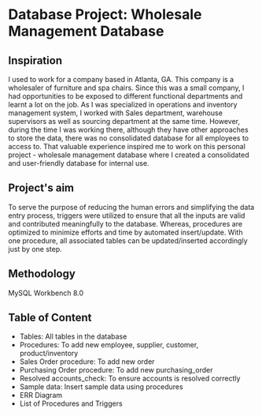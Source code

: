 # Database Project: Wholesale Management Database
## Inspiration
I used to work for a company based in Atlanta, GA. This company is a wholesaler of furniture and spa chairs. Since this was a small company, I had opportunities to be exposed to different functional departments and learnt a lot on the job. As I was specialized in operations and inventory management system, I worked with Sales department, warehouse supervisors as well as sourcing department at the same time. However, during the time I was working there, although they have other approaches to store the data, there was no consolidated database for all employees to access to. That valuable experience inspired me to work on this personal project - wholesale management database where I created a consolidated and user-friendly database for internal use. 
## Project's aim
To serve the purpose of reducing the human errors and simplifying the data entry process, triggers were utilized to ensure that all the inputs are valid and contributed meaningfully to the database. Whereas, procedures are optimized to minimize efforts and time by automated insert/update. With one procedure, all associated tables can be updated/inserted accordingly just by one step. 
## Methodology
MySQL Workbench 8.0
## Table of Content
* Tables: All tables in the database
* Procedures: To add new employee, supplier, customer, product/inventory
* Sales Order procedure: To add new order 
* Purchasing Order procedure: To add new purchasing_order
* Resolved accounts_check: To ensure accounts is resolved correctly
* Sample data: Insert sample data using procedures
* ERR Diagram
* List of Procedures and Triggers

